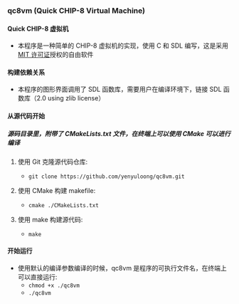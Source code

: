 ### qc8vm (Quick CHIP-8 Virtual Machine) ###
#### Quick CHIP-8 虚拟机 ####
* 本程序是一种简单的 CHIP-8 虚拟机的实现，使用 C 和 SDL 编写，这是采用[MIT 许可证](https://mit-license.org)授权的自由软件


#### 构建依赖关系 ####
* 本程序的图形界面调用了 SDL 函数库，需要用户在编译环境下，链接 SDL 函数库（2.0 using zlib license）


#### 从源代码开始 ####
##### 源码目录里，附带了 CMakeLists.txt 文件，在终端上可以使用 CMake 可以进行编译 #####
    
1. 使用 Git 克隆源代码仓库: 
    * ``` git clone https://github.com/yenyuloong/qc8vm.git ```

2. 使用 CMake 构建 makefile:
    * ``` cmake ./CMakeLists.txt ```
    
3. 使用 make 构建源代码:
    * ``` make ```
    

#### 开始运行 ####
* 使用默认的编译参数编译的时候，qc8vm 是程序的可执行文件名，在终端上可以直接运行: 
    * ``` chmod +x ./qc8vm ```
    * ``` ./qc8vm ```


